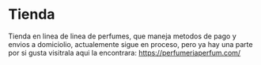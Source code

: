 # Tienda
Tienda en linea de linea de perfumes, que maneja metodos de pago y envios a domiciolio, actualemente sigue en proceso, pero ya hay una parte por si gusta visitrala aqui la encontrara:
https://perfumeriaperfum.com/
